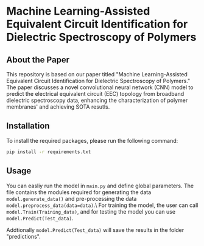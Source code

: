 # Machine Learning-Assisted Equivalent Circuit Identification for Dielectric Spectroscopy of Polymers

## About the Paper
This repository is based on our paper titled "Machine Learning-Assisted Equivalent Circuit Identification for Dielectric Spectroscopy of Polymers." The paper discusses a novel convolutional neural network (CNN) model to predict the electrical equivalent circuit (EEC) topology from broadband dielectric spectroscopy data, enhancing the characterization of polymer membranes' and achieving SOTA resutls.

## Installation
To install the required packages, please run the following command:
```bash
pip install -r requirements.txt
```
## Usage
You can easliy run the model in ```main.py``` and define global parameters. 
The file contains the modules required for generating the data ```model.generate_data()``` and  pre-processing the data ```model.preprocess_data(data=data)```.\\
For training the model, the user can call ```model.Train(Training_data)```, and 
for testing the model you can use ```model.Predict(Test_data)```. 

Addtionally ```model.Predict(Test_data)``` will save the results in the folder "predictions".


 